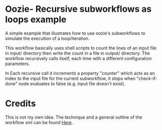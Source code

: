 # Oozie- Recursive subworkflows as loops example

A simple example that illustrates how to use oozie's subworkflows to simulate the execution of a loop/iteration.

This workflow basically uses shell scripts to count the lines of an input file in input/ directory then write the count in a file in output/ directory.
The workflow recursively calls itself, each time with a different configuration parameters.

In Each recursive call it increments a property "counter" which acts as an index to the input file for the current subworkflow, it stops when "check-if-done" node evaluates to false (e.g. input file doesn't exist).

# Credits
This is not my own idea. The technique and a general outline of the workflow xml can be found <a target='_blank' href=http://www.helmutzechmann.com/2015/04/23/oozie-loops>Here</a>.
